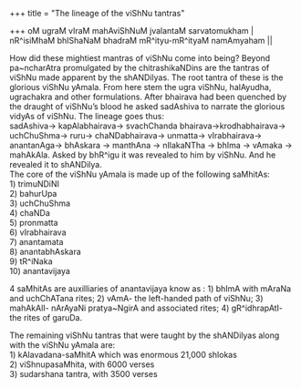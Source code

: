 +++
title = "The lineage of the viShNu tantras"

+++
oM ugraM vIraM mahAviShNuM jvalantaM sarvatomukham |  
nR^isiMhaM bhIShaNaM bhadraM mR^ityu-mR^ityaM namAmyaham ||

How did these mightiest mantras of viShNu come into being? Beyond
pa\~ncharAtra promulgated by the chitrashikaNDins are the tantras of
viShNu made apparent by the shANDilyas. The root tantra of these is the
glorious viShNu yAmala. From here stem the ugra viShNu, halAyudha,
ugrachakra and other formulations. After bhairava had been quenched by
the draught of viShNu’s blood he asked sadAshiva to narrate the glorious
vidyAs of viShNu. The lineage goes thus:  
sadAshiva-\> kapAlabhairava-\> svachChanda bhairava-\>krodhabhairava-\>
uchChuShma-\> ruru-\> chaNDabhairava-\> unmatta-\> vIrabhairava-\>
anantanAga-\> bhAskara -\> manthAna -\> nIlakaNTha -\> bhIma -\> vAmaka
-\> mahAkAla. Asked by bhR^igu it was revealed to him by viShNu. And he
revealed it to shANDilya.  
The core of the viShNu yAmala is made up of the following saMhitAs:  
1\) trimuNDiNI  
2\) bahurUpa  
3\) uchChuShma  
4\) chaNDa  
5\) pronmatta  
6\) vIrabhairava  
7\) anantamata  
8\) anantabhAskara  
9\) tR^iNaka  
10\) anantavijaya

4 saMhitAs are auxilliaries of anantavijaya know as : 1) bhImA with
mAraNa and uchChATana rites; 2) vAmA- the left-handed path of viShNu; 3)
mahAkAlI- nArAyaNi pratya\~NgirA and associated rites; 4) gR^idhrapAtI-
the rites of garuDa.

The remaining viShNu tantras that were taught by the shANDilyas along
with the viShNu yAmala are:  
1\) kAlavadana-saMhitA which was enormous 21,000 shlokas  
2\) viShnupasaMhita, with 6000 verses  
3\) sudarshana tantra, with 3500 verses
